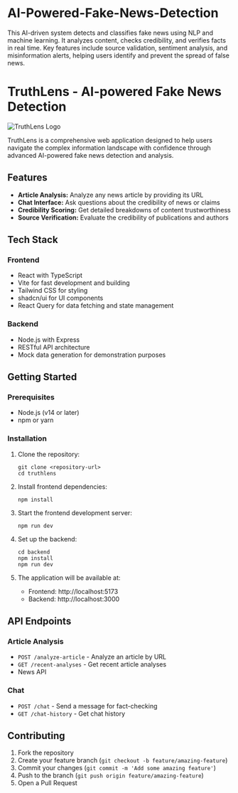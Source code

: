 # AI-Powered-Fake-News-Detection
This AI-driven system detects and classifies fake news using NLP and machine learning. It analyzes content, checks credibility, and verifies facts in real time. Key features include source validation, sentiment analysis, and misinformation alerts, helping users identify and prevent the spread of false news.



# TruthLens - AI-powered Fake News Detection

![TruthLens Logo](public/placeholder.svg)

TruthLens is a comprehensive web application designed to help users navigate the complex information landscape with confidence through advanced AI-powered fake news detection and analysis.

## Features

- **Article Analysis:** Analyze any news article by providing its URL
- **Chat Interface:** Ask questions about the credibility of news or claims
- **Credibility Scoring:** Get detailed breakdowns of content trustworthiness
- **Source Verification:** Evaluate the credibility of publications and authors

## Tech Stack

### Frontend
- React with TypeScript
- Vite for fast development and building
- Tailwind CSS for styling
- shadcn/ui for UI components
- React Query for data fetching and state management

### Backend
- Node.js with Express
- RESTful API architecture
- Mock data generation for demonstration purposes

## Getting Started

### Prerequisites
- Node.js (v14 or later)
- npm or yarn

### Installation

1. Clone the repository:
   ```
   git clone <repository-url>
   cd truthlens
   ```

2. Install frontend dependencies:
   ```
   npm install
   ```

3. Start the frontend development server:
   ```
   npm run dev
   ```

4. Set up the backend:
   ```
   cd backend
   npm install
   npm run dev
   ```

5. The application will be available at:
   - Frontend: http://localhost:5173
   - Backend: http://localhost:3000

## API Endpoints

### Article Analysis
- `POST /analyze-article` - Analyze an article by URL
- `GET /recent-analyses` - Get recent article analyses
- News API

### Chat
- `POST /chat` - Send a message for fact-checking
- `GET /chat-history` - Get chat history

## Contributing

1. Fork the repository
2. Create your feature branch (`git checkout -b feature/amazing-feature`)
3. Commit your changes (`git commit -m 'Add some amazing feature'`)
4. Push to the branch (`git push origin feature/amazing-feature`)
5. Open a Pull Request
